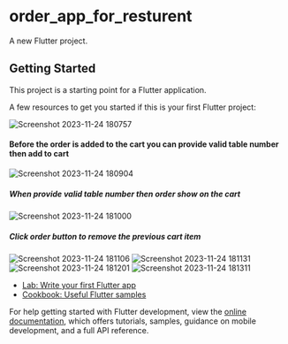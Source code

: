 # order_app_for_resturent

A new Flutter project.

## Getting Started

This project is a starting point for a Flutter application.

A few resources to get you started if this is your first Flutter project:


![Screenshot 2023-11-24 180757](https://github.com/Shahadat4303191162/restaurant-order-app/assets/73066795/3d834b53-bea6-4938-8f30-efa7620e0771)
#### Before the order is added to the cart you can provide valid table number then add to cart
![Screenshot 2023-11-24 180904](https://github.com/Shahadat4303191162/restaurant-order-app/assets/73066795/6085afdf-29c2-4aa4-bce6-3e83a01e4c33)
##### When provide valid table number then order show on the cart
![Screenshot 2023-11-24 181000](https://github.com/Shahadat4303191162/restaurant-order-app/assets/73066795/ae87237c-7cdb-4960-aa8e-f9cc48daab65)
##### Click order button to remove the previous cart item
![Screenshot 2023-11-24 181106](https://github.com/Shahadat4303191162/restaurant-order-app/assets/73066795/335a1e95-b2e8-4717-a0ba-44a1caa0f87d)
![Screenshot 2023-11-24 181131](https://github.com/Shahadat4303191162/restaurant-order-app/assets/73066795/a0d8c588-faa9-4389-9d29-e9f3bc838997)
![Screenshot 2023-11-24 181201](https://github.com/Shahadat4303191162/restaurant-order-app/assets/73066795/e6d4727b-4c59-4c2a-a440-61781bac686c)
![Screenshot 2023-11-24 181311](https://github.com/Shahadat4303191162/restaurant-order-app/assets/73066795/b8178557-74bb-4b88-99a1-a9ecd9e7094d)
- [Lab: Write your first Flutter app](https://docs.flutter.dev/get-started/codelab)
- [Cookbook: Useful Flutter samples](https://docs.flutter.dev/cookbook)

For help getting started with Flutter development, view the
[online documentation](https://docs.flutter.dev/), which offers tutorials,
samples, guidance on mobile development, and a full API reference.
